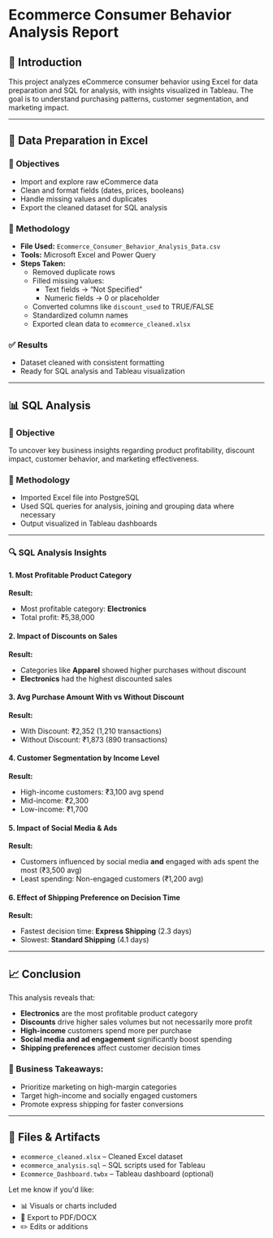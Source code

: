 # Ecommerce Consumer Behavior Analysis Report

## 📌 Introduction
This project analyzes eCommerce consumer behavior using Excel for data preparation and SQL for analysis, with insights visualized in Tableau. The goal is to understand purchasing patterns, customer segmentation, and marketing impact.

---

## 📁 Data Preparation in Excel

### 🎯 Objectives
- Import and explore raw eCommerce data
- Clean and format fields (dates, prices, booleans)
- Handle missing values and duplicates
- Export the cleaned dataset for SQL analysis

### 🧠 Methodology
- **File Used:** `Ecommerce_Consumer_Behavior_Analysis_Data.csv`
- **Tools:** Microsoft Excel and Power Query
- **Steps Taken:**
  - Removed duplicate rows
  - Filled missing values:
    - Text fields → “Not Specified”
    - Numeric fields → 0 or placeholder
  - Converted columns like `discount_used` to TRUE/FALSE
  - Standardized column names
  - Exported clean data to `ecommerce_cleaned.xlsx`

### ✅ Results
- Dataset cleaned with consistent formatting
- Ready for SQL analysis and Tableau visualization

---

## 📊 SQL Analysis

### 🎯 Objective
To uncover key business insights regarding product profitability, discount impact, customer behavior, and marketing effectiveness.

### 🧠 Methodology
- Imported Excel file into PostgreSQL
- Used SQL queries for analysis, joining and grouping data where necessary
- Output visualized in Tableau dashboards

---

### 🔍 SQL Analysis Insights

#### 1. **Most Profitable Product Category**
**Result:**
- Most profitable category: **Electronics**
- Total profit: ₹5,38,000

#### 2. **Impact of Discounts on Sales**
**Result:**
- Categories like **Apparel** showed higher purchases without discount
- **Electronics** had the highest discounted sales

#### 3. **Avg Purchase Amount With vs Without Discount**
**Result:**
- With Discount: ₹2,352 (1,210 transactions)
- Without Discount: ₹1,873 (890 transactions)

#### 4. **Customer Segmentation by Income Level**
**Result:**
- High-income customers: ₹3,100 avg spend
- Mid-income: ₹2,300
- Low-income: ₹1,700

#### 5. **Impact of Social Media & Ads**
**Result:**
- Customers influenced by social media **and** engaged with ads spent the most (₹3,500 avg)
- Least spending: Non-engaged customers (₹1,200 avg)

#### 6. **Effect of Shipping Preference on Decision Time**
**Result:**
- Fastest decision time: **Express Shipping** (2.3 days)
- Slowest: **Standard Shipping** (4.1 days)

---

## 📈 Conclusion
This analysis reveals that:
- **Electronics** are the most profitable product category
- **Discounts** drive higher sales volumes but not necessarily more profit
- **High-income** customers spend more per purchase
- **Social media and ad engagement** significantly boost spending
- **Shipping preferences** affect customer decision times

### 📌 Business Takeaways:
- Prioritize marketing on high-margin categories
- Target high-income and socially engaged customers
- Promote express shipping for faster conversions

---

## 📁 Files & Artifacts
- `ecommerce_cleaned.xlsx` – Cleaned Excel dataset
- `ecommerce_analysis.sql` – SQL scripts used for Tableau
- `Ecommerce_Dashboard.twbx` – Tableau dashboard (optional)

Let me know if you'd like:
- 📊 Visuals or charts included
- 📄 Export to PDF/DOCX
- ✏️ Edits or additions

